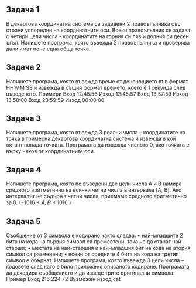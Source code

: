 ## Задача 1
В декартова координатна система са зададени 2 правоъгълника със страни успоредни на координатните оси.
Всеки правоъгълник се задава с четири цели числа - координатите на горния си ляв и долния си десен ъгъл.
Напишете програма, която въвежда 2 правоъгълника и проверява дали имат поне една обща точка.

## Задача 2
Напишете програма, която въвежда време от денонощието във формат HH:MM:SS и извежда в същия формат
времето, което е 1 секунда след въведеното.
Примери
Вход
12:45:56
Изход
12:45:57
Вход
13:57:59
Изход
13:58:00
Вход
23:59:59
Изход
00:00:00

## Задача 3
Напишете програма, която въвежда 3 реални числа – координатите на точка в
тримерна декартова координатна система и извежда в кой октант попада
точката. Програмата да извежда числото 0, ако точката е върху някоя от
координатните оси.

## Задача 4
Напишете програма, която по въведени две цели числа A и B намира
средното аритметично на всички четни числа в интервала [A, B]. Ако
интервалът не съдържа четни числа, приемаме средното аритметично за 0.
(−1016 ≤ 𝐴, 𝐵 ≤ 1016 )

## Задача 5
Съобщение от 3 символа е кодирано както следва:
• най-младшите 2 бита на кода на първия символ са преместени, така че да станат най-старши;
• местата на най-старшия и най-младшия бит на кода на втория символ са разменени;
• всеки от средните 4 бита на кода на третия символ е обърнат.
Напишете програма, която въвежда 3 цели числа – кодовете след като е било приложено описаното кодиране.
Програмата да декодира съобщението и да изведе трите оригинални символа.
Пример
Вход
216 224 72
Възможен изход
cat